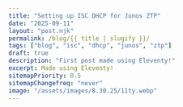 ```yaml
---
title: "Setting up ISC DHCP for Junos ZTP"
date: "2025-09-11"
layout: "post.njk"
permalink: /blog/{{ title | slugify }}/
tags: ["blog", "isc", "dhcp", "junos", "ztp"]
draft: true
description: "First post made using Eleventy!"
excerpt: Made using Eleventy!
sitemapPriority: 0.5
sitemapChangefreq: "never"
image: "/assets/images/8.30.25/11ty.webp"
---
```

